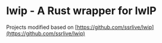# lwip - A Rust wrapper for lwIP

Projects modified based on [https://github.com/ssrlive/lwip](https://github.com/ssrlive/lwip)